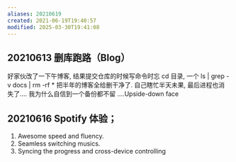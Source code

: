```yaml
---
aliases: 20210619
created: 2021-06-19T19:40:57
modified: 2025-03-30T19:41:08
---
```


## 20210613 删库跑路（Blog）

好家伙改了一下午博客, 结果提交仓库的时候写命令时忘 cd 目录, 一个 ls | grep -v docs | rm -rf * 把半年的博客全给删干净了. 自己瞎忙半天未果, 最后进程也消失了.... 我为什么自信到一个备份都不留 ....Upside-down face

## 20210616 Spotify 体验；

1. Awesome speed and fluency.
2. Seamless switching musics.
3. Syncing the progress and cross-device controlling
